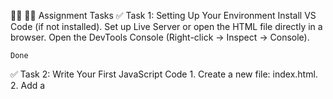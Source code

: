 👩‍💻 🧑‍💻 Assignment Tasks
✅ Task 1: Setting Up Your Environment
        Install VS Code (if not installed).
        Set up Live Server or open the HTML file directly in a browser.
        Open the DevTools Console (Right-click → Inspect → Console).
    
    Done


✅ Task 2: Write Your First JavaScript Code
    1. Create a new file: index.html.
    2. Add a <script> tag inside the HTML file or link an external script.js.
    3. Inside script.js, write a simple greeting program:
        console.log("Hello, tapaScript!");
        console.log("Welcome to 40 Days of JavaScript!");
        document.write("Check the browser console for a message!");
    4. Run the HTML file in the browser and check:
       The console log prints the text.
       The document.write() outputs text on the webpage.
✅ Task 3: Experiment with Different JavaScript Loading Methods
        Add the script in <head>, end of the <body> tag.
        Use async and defer attributes
        Understand the difefrences.
✅ Task 4: Take Notes and Submit
        Hope you have captured a good notes of your learning.
        On the Discord, you will find 40 Days of JavaScript. Please post about your task completion(github repo, screenshots, all) in the task-assignments channel.